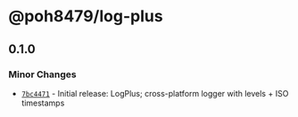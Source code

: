 # @poh8479/log-plus

## 0.1.0

### Minor Changes

- [`7bc4471`](https://github.com/POH8479/toolbox/commit/7bc4471d36c730da1941f87d2109087851f594b3) - Initial release: LogPlus; cross-platform logger with levels + ISO timestamps
